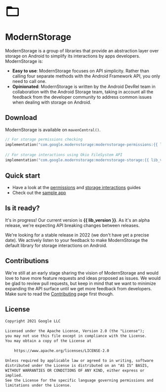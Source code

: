 ![ModernStorage](images/favicon.png)
# ModernStorage

ModernStorage is a group of libraries that provide an abstraction layer over storage on Android to
simplify its interactions by apps developers. ModernStorage is:

- **Easy to use**: ModernStorage focuses on API simplicity. Rather than calling four separate methods with the Android Framework API, you only need to call one.
- **Opinionated**: ModernStorage is written by the Android DevRel team in collaboration with the Android Storage team, taking in account all the feedback from the developer community to address common issues when dealing with storage on Android.

## Download

ModernStorage is available on `mavenCentral()`.

```kotlin
// For storage permissions checking
implementation("com.google.modernstorage:modernstorage-permissions:{{ lib_version }}")

// For storage interactions using Okio FileSystem API
implementation("com.google.modernstorage:modernstorage-storage:{{ lib_version }}")
```

## Quick start

* Have a look at the [permissions][permissions_guide] and [storage interactions][storage_interactions_guide] guides
* Check out the [sample app][sample_app]

## Is it ready?
It's in progress! Our current version is **{{ lib_version }}**. As it's an alpha release, we're
expecting API breaking changes between releases.

We're looking for a stable release in 2022 (we don't have yet a precise date). We actively
listen to your feedback to make ModernStorage the default library for storage interactions on
Android.

## Contributions

We're still at an early stage sharing the vision of ModernStorage and would love to have more
feature requests and ideas proposed as issues. We would be glad to review pull requests, but keep in
mind that we want to minimize expanding the API surface until we get more feedback from developers.
Make sure to read the [Contributing][contributing] page first though.

## License

```
Copyright 2021 Google LLC

Licensed under the Apache License, Version 2.0 (the "License");
you may not use this file except in compliance with the License.
You may obtain a copy of the License at

    https://www.apache.org/licenses/LICENSE-2.0

Unless required by applicable law or agreed to in writing, software
distributed under the License is distributed on an "AS IS" BASIS,
WITHOUT WARRANTIES OR CONDITIONS OF ANY KIND, either express or implied.
See the License for the specific language governing permissions and
limitations under the License.
```

[sample_app]: https://github.com/google/modernstorage/tree/main/sample/
[contributing]: https://github.com/google/modernstorage/blob/main/CONTRIBUTING.md
[permissions_guide]: ./permissions.md
[storage_interactions_guide]: ./storage.md
